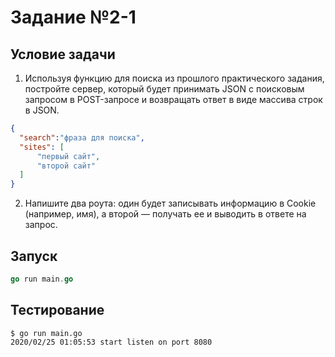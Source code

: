 # Задание №2-1

## Условие задачи

1. Используя функцию для поиска из прошлого практического задания, постройте сервер, который будет принимать JSON с поисковым запросом в POST-запросе и возвращать ответ в виде массива строк в JSON.

```JSON
{
  "search":"фраза для поиска",
  "sites": [
      "первый сайт",
      "второй сайт"
  ]
}
```
2. Напишите два роута: один будет записывать информацию в Cookie (например, имя), а второй — получать ее и выводить в ответе на запрос.

## Запуск

```go
go run main.go
```

## Тестирование

```shell
$ go run main.go
2020/02/25 01:05:53 start listen on port 8080
```
